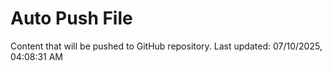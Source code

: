 # Auto Push File

Content that will be pushed to GitHub repository.
Last updated: 07/10/2025, 04:08:31 AM